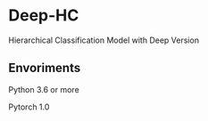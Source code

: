 # Deep-HC

Hierarchical Classification Model with Deep Version

## Envoriments
Python 3.6 or more

Pytorch 1.0
